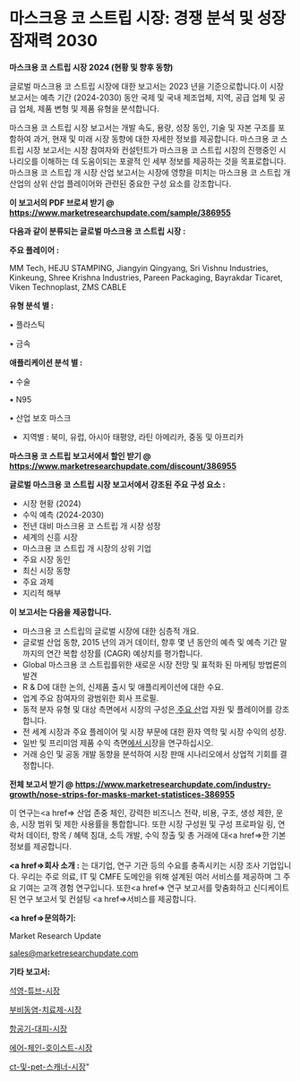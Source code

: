 # 마스크용 코 스트립 시장: 경쟁 분석 및 성장 잠재력 2030

<strong>마스크용 코 스트립 시장 2024 (현황 및 향후 동향)</strong>

글로벌 마스크용 코 스트립 시장에 대한 보고서는 2023 년을 기준으로합니다.이 시장 보고서는 예측 기간 (2024-2030) 동안 국제 및 국내 제조업체, 지역, 공급 업체 및 공급 업체, 제품 변형 및 제품 유형을 분석합니다.

마스크용 코 스트립 시장 보고서는 개발 속도, 용량, 성장 동인, 기술 및 자본 구조를 포함하여 과거, 현재 및 미래 시장 동향에 대한 자세한 정보를 제공합니다. 마스크용 코 스트립 시장 보고서는 시장 참여자와 컨설턴트가 마스크용 코 스트립 시장의 진행중인 시나리오를 이해하는 데 도움이되는 포괄적 인 세부 정보를 제공하는 것을 목표로합니다. 마스크용 코 스트립 개 시장 산업 보고서는 시장에 영향을 미치는 마스크용 코 스트립 개 산업의 상위 산업 플레이어와 관련된 중요한 구성 요소를 강조합니다.



<strong>이 보고서의 PDF 브로셔 받기 @ <a href=https://www.marketresearchupdate.com/sample/386955>https://www.marketresearchupdate.com/sample/386955</a></strong>



<strong>다음과 같이 분류되는 글로벌 마스크용 코 스트립 시장 :</strong>



<strong>주요 플레이어 :</strong>

MM Tech, HEJU STAMPING, Jiangyin Qingyang, Sri Vishnu Industries, Kinkeung, Shree Krishna Industries, Pareen Packaging, Bayrakdar Ticaret, Viken Technoplast, ZMS CABLE



<strong>유형 분석 별 :</strong>

• 플라스틱

• 금속



<strong>애플리케이션 분석 별 :</strong>

• 수술

• N95

• 산업 보호 마스크

<ul>
  <li>지역별 : 북미, 유럽, 아시아 태평양, 라틴 아메리카, 중동 및 아프리카</li>
</ul>


<strong>마스크용 코 스트립 보고서에서 할인 받기 @ <a href=https://www.marketresearchupdate.com/discount/386955>https://www.marketresearchupdate.com/discount/386955</a></strong>



<strong>글로벌 마스크용 코 스트립 시장 보고서에서 강조된 주요 구성 요소 :</strong>
<ul>
  <li>시장 현황 (2024)</li>
  <li>수익 예측 (2024-2030)</li>
  <li>전년 대비 마스크용 코 스트립 개 시장 성장</li>
  <li>세계의 신흥 시장</li>
  <li>마스크용 코 스트립 개 시장의 상위 기업</li>
  <li>주요 시장 동인</li>
  <li>최신 시장 동향</li>
  <li>주요 과제</li>
  <li>지리적 해부</li>
</ul>


<strong>이 보고서는 다음을 제공합니다.</strong>
<ul>
  <li>마스크용 코 스트립의 글로벌 시장에 대한 심층적 개요.</li>
  <li>글로벌 산업 동향, 2015 년의 과거 데이터, 향후 몇 년 동안의 예측 및 예측 기간 말까지의 연간 복합 성장률 (CAGR) 예상치를 평가합니다.</li>
  <li>Global 마스크용 코 스트립를위한 새로운 시장 전망 및 표적화 된 마케팅 방법론의 발견</li>
  <li>R &amp; D에 대한 논의, 신제품 출시 및 애플리케이션에 대한 수요.</li>
  <li>업계 주요 참여자의 광범위한 회사 프로필.</li>
  <li>동적 분자 유형 및 대상 측면에서 시장의 구성은<a href=> 주요 산</a>업 자원 및 플레이어를 강조합니다.</li>
  <li>전 세계 시장과 주요 플레이어 및 시장 부문에 대한 환자 역학 및 시장 수익의 성장.</li>
  <li>일반 및 프리미엄 제품 수익 측면<a href=>에서 시</a>장을 연구하십시오.</li>
  <li>거래 승인 및 공동 개발 동향을 분석하여 시장 판매 시나리오에서 상업적 기회를 결정합니다.</li>
</ul>



<strong>전체 보고서 받기 @ <a href=https://www.marketresearchupdate.com/industry-growth/nose-strips-for-masks-market-statistices-386955>https://www.marketresearchupdate.com/industry-growth/nose-strips-for-masks-market-statistices-386955</a></strong>

이 연구는<a href=> 산업 존중</a> 체인, 강력한 비즈니스 전략, 비용, 구조, 생성 제한, 운송, 시장 범위 및 제한 사용률을 통합합니다. 또한 시장 구성원 및 구성 프로파일 링, 연락처 데이터, 항목 / 혜택 침대, 소득 개발, 수익 창출 및 총 거래에 대<a href=>한 기본 </a>정보를 제공합니다.



<strong><a href=>회사 소</a>개 :</strong>
는 대기업, 연구 기관 등의 수요를 충족시키는 시장 조사 기업입니다. 우리는 주로 의료, IT 및 CMFE 도메인을 위해 설계된 여러 서비스를 제공하며 그 주요 기여는 고객 경험 연구입니다. 또한<a href=> 연구 보</a>고서를 맞춤화하고 신디케이트 된 연구 보고서 및 컨설팅 <a href=>서비스</a>를 제공합니다.



<strong><a href=>문의하기:</a></strong>

Market Research Update

sales@marketresearchupdate.com



<strong>기타 보고서:</strong>

<a href=https://www.linkedin.com/pulse/석영-튜브-시장-동향-및-성장-전망-analytics-alchemy-360-analysis/>석영-튜브-시장</a>

<a href=https://www.linkedin.com/pulse/부비동염-치료제-시장-동향-및-성장-전망-trend-tracking-tips-360-analysis-8ycaf/>부비동염-치료제-시장</a>

<a href=https://www.linkedin.com/pulse/항공기-대피-시장-세분화-연구-및-목표-고객2029년-trendsetters-talk-360-analysis-3ce3f/>항공기-대피-시장</a>

<a href=https://www.linkedin.com/pulse/에어-체인-호이스트-시장-규모-및-성장-2023-data-dive-diaries-24-analysis-bv9qf/>에어-체인-호이스트-시장</a>

<a href=https://www.linkedin.com/pulse/ct-및-pet-스캐너-시장-경쟁-분석-성장-잠재력-2030-data-dive-diaries-24-analysis-odief/>ct-및-pet-스캐너-시장</a>"
